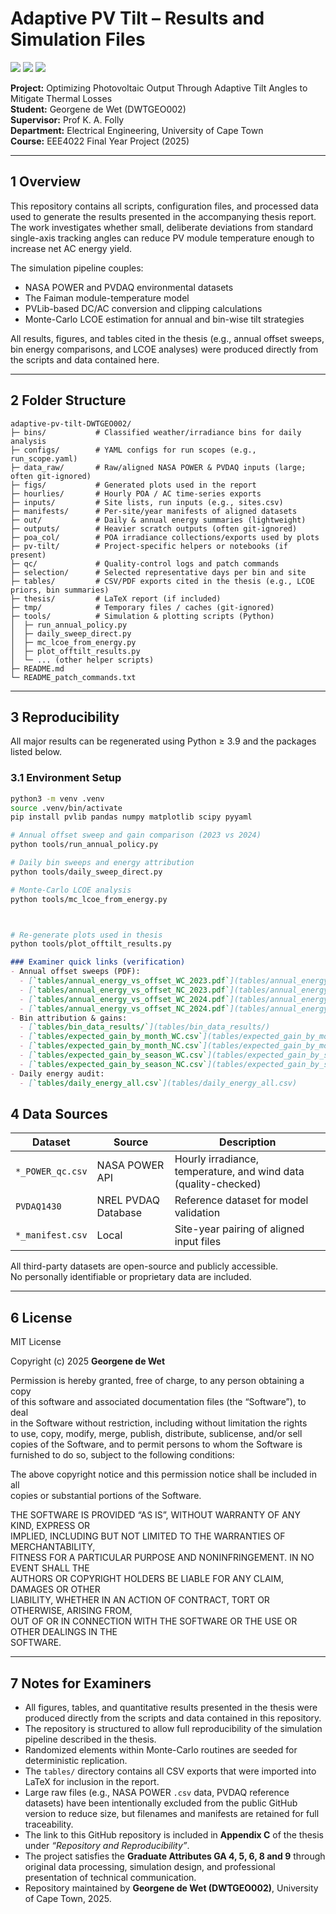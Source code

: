 # Adaptive PV Tilt – Results and Simulation Files  
<p align="left">
  <img src="https://img.shields.io/badge/Reproducible-Yes-brightgreen" />
  <img src="https://img.shields.io/badge/Python-3.9%2B-blue" />
  <img src="https://img.shields.io/badge/pvlib-Used-informational" />
</p>

**Project:** Optimizing Photovoltaic Output Through Adaptive Tilt Angles to Mitigate Thermal Losses  
**Student:** Georgene de Wet (DWTGEO002)  
**Supervisor:** Prof K. A. Folly  
**Department:** Electrical Engineering, University of Cape Town  
**Course:** EEE4022 Final Year Project (2025)

---

## 1  Overview
This repository contains all scripts, configuration files, and processed data used to generate the results presented in the accompanying thesis report.  
The work investigates whether small, deliberate deviations from standard single-axis tracking angles can reduce PV module temperature enough to increase net AC energy yield.  

The simulation pipeline couples:
- NASA POWER and PVDAQ environmental datasets  
- The Faiman module-temperature model  
- PVLib-based DC/AC conversion and clipping calculations  
- Monte-Carlo LCOE estimation for annual and bin-wise tilt strategies  

All results, figures, and tables cited in the thesis (e.g., annual offset sweeps, bin energy comparisons, and LCOE analyses) were produced directly from the scripts and data contained here.

---

## 2  Folder Structure

```text
adaptive-pv-tilt-DWTGEO002/
├─ bins/           # Classified weather/irradiance bins for daily analysis
├─ configs/        # YAML configs for run scopes (e.g., run_scope.yaml)
├─ data_raw/       # Raw/aligned NASA POWER & PVDAQ inputs (large; often git-ignored)
├─ figs/           # Generated plots used in the report
├─ hourlies/       # Hourly POA / AC time-series exports
├─ inputs/         # Site lists, run inputs (e.g., sites.csv)
├─ manifests/      # Per-site/year manifests of aligned datasets
├─ out/            # Daily & annual energy summaries (lightweight)
├─ outputs/        # Heavier scratch outputs (often git-ignored)
├─ poa_col/        # POA irradiance collections/exports used by plots
├─ pv-tilt/        # Project-specific helpers or notebooks (if present)
├─ qc/             # Quality-control logs and patch commands
├─ selection/      # Selected representative days per bin and site
├─ tables/         # CSV/PDF exports cited in the thesis (e.g., LCOE priors, bin summaries)
├─ thesis/         # LaTeX report (if included)
├─ tmp/            # Temporary files / caches (git-ignored)
├─ tools/          # Simulation & plotting scripts (Python)
│  ├─ run_annual_policy.py
│  ├─ daily_sweep_direct.py
│  ├─ mc_lcoe_from_energy.py
│  ├─ plot_offtilt_results.py
│  └─ ... (other helper scripts)
├─ README.md
└─ README_patch_commands.txt

```
---

## 3  Reproducibility
All major results can be regenerated using Python ≥ 3.9 and the packages listed below.  

### 3.1  Environment Setup
```bash
python3 -m venv .venv
source .venv/bin/activate
pip install pvlib pandas numpy matplotlib scipy pyyaml

# Annual offset sweep and gain comparison (2023 vs 2024)
python tools/run_annual_policy.py

# Daily bin sweeps and energy attribution
python tools/daily_sweep_direct.py

# Monte-Carlo LCOE analysis
python tools/mc_lcoe_from_energy.py



# Re-generate plots used in thesis
python tools/plot_offtilt_results.py
```


```markdown
### Examiner quick links (verification)
- Annual offset sweeps (PDF):
  - [`tables/annual_energy_vs_offset_WC_2023.pdf`](tables/annual_energy_vs_offset_WC_2023.pdf)
  - [`tables/annual_energy_vs_offset_NC_2023.pdf`](tables/annual_energy_vs_offset_NC_2023.pdf)
  - [`tables/annual_energy_vs_offset_WC_2024.pdf`](tables/annual_energy_vs_offset_WC_2024.pdf)
  - [`tables/annual_energy_vs_offset_NC_2024.pdf`](tables/annual_energy_vs_offset_NC_2024.pdf)
- Bin attribution & gains:
  - [`tables/bin_data_results/`](tables/bin_data_results/)
  - [`tables/expected_gain_by_month_WC.csv`](tables/expected_gain_by_month_WC.csv)
  - [`tables/expected_gain_by_month_NC.csv`](tables/expected_gain_by_month_NC.csv)
  - [`tables/expected_gain_by_season_WC.csv`](tables/expected_gain_by_season_WC.csv)
  - [`tables/expected_gain_by_season_NC.csv`](tables/expected_gain_by_season_NC.csv)
- Daily energy audit:
  - [`tables/daily_energy_all.csv`](tables/daily_energy_all.csv)
```

## 4  Data Sources


| Dataset | Source | Description |
|----------|---------|-------------|
| `*_POWER_qc.csv` | NASA POWER API | Hourly irradiance, temperature, and wind data (quality-checked) |
| `PVDAQ1430` | NREL PVDAQ Database | Reference dataset for model validation |
| `*_manifest.csv` | Local | Site-year pairing of aligned input files |

All third-party datasets are open-source and publicly accessible.  
No personally identifiable or proprietary data are included.

---

## 6  License

MIT License  

Copyright (c) 2025 **Georgene de Wet**

Permission is hereby granted, free of charge, to any person obtaining a copy  
of this software and associated documentation files (the “Software”), to deal  
in the Software without restriction, including without limitation the rights  
to use, copy, modify, merge, publish, distribute, sublicense, and/or sell  
copies of the Software, and to permit persons to whom the Software is  
furnished to do so, subject to the following conditions:  

The above copyright notice and this permission notice shall be included in all  
copies or substantial portions of the Software.  

THE SOFTWARE IS PROVIDED “AS IS”, WITHOUT WARRANTY OF ANY KIND, EXPRESS OR  
IMPLIED, INCLUDING BUT NOT LIMITED TO THE WARRANTIES OF MERCHANTABILITY,  
FITNESS FOR A PARTICULAR PURPOSE AND NONINFRINGEMENT. IN NO EVENT SHALL THE  
AUTHORS OR COPYRIGHT HOLDERS BE LIABLE FOR ANY CLAIM, DAMAGES OR OTHER  
LIABILITY, WHETHER IN AN ACTION OF CONTRACT, TORT OR OTHERWISE, ARISING FROM,  
OUT OF OR IN CONNECTION WITH THE SOFTWARE OR THE USE OR OTHER DEALINGS IN THE  
SOFTWARE.

---

## 7  Notes for Examiners

- All figures, tables, and quantitative results presented in the thesis were produced directly from the scripts and data contained in this repository.  
- The repository is structured to allow full reproducibility of the simulation pipeline described in the thesis.  
- Randomized elements within Monte-Carlo routines are seeded for deterministic replication.  
- The `tables/` directory contains all CSV exports that were imported into LaTeX for inclusion in the report.  
- Large raw files (e.g., NASA POWER `.csv` data, PVDAQ reference datasets) have been intentionally excluded from the public GitHub version to reduce size, but filenames and manifests are retained for full traceability.  
- The link to this GitHub repository is included in **Appendix C** of the thesis under *“Repository and Reproducibility”*.  
- The project satisfies the **Graduate Attributes GA 4, 5, 6, 8 and 9** through original data processing, simulation design, and professional presentation of technical communication.  
- Repository maintained by **Georgene de Wet (DWTGEO002)**, University of Cape Town, 2025.


